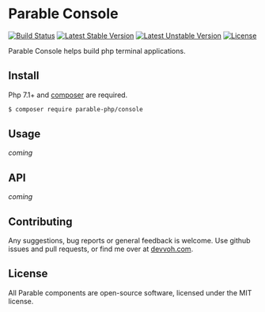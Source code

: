 # Parable Console

[![Build Status](https://travis-ci.org/parable-php/console.svg?branch=master)](https://travis-ci.org/parable-php/console)
[![Latest Stable Version](https://poser.pugx.org/parable-php/console/v/stable)](https://packagist.org/packages/parable-php/console)
[![Latest Unstable Version](https://poser.pugx.org/parable-php/console/v/unstable)](https://packagist.org/packages/parable-php/console)
[![License](https://poser.pugx.org/parable-php/console/license)](https://packagist.org/packages/parable-php/console)

Parable Console helps build php terminal applications. 

## Install

Php 7.1+ and [composer](https://getcomposer.org) are required.

```bash
$ composer require parable-php/console
```

## Usage

_coming_

## API

_coming_

## Contributing

Any suggestions, bug reports or general feedback is welcome. Use github issues and pull requests, or find me over at [devvoh.com](https://devvoh.com).

## License

All Parable components are open-source software, licensed under the MIT license.
